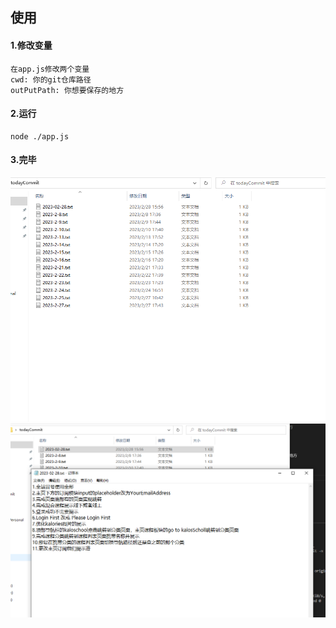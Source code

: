 ## 使用

#### 1.修改变量
    在app.js修改两个变量
    cwd: 你的git仓库路径
    outPutPath: 你想要保存的地方

#### 2.运行
    node ./app.js


#### 3.完毕
![image](./static/imgs/retList.png)
![image](./static/imgs/ret.png)


